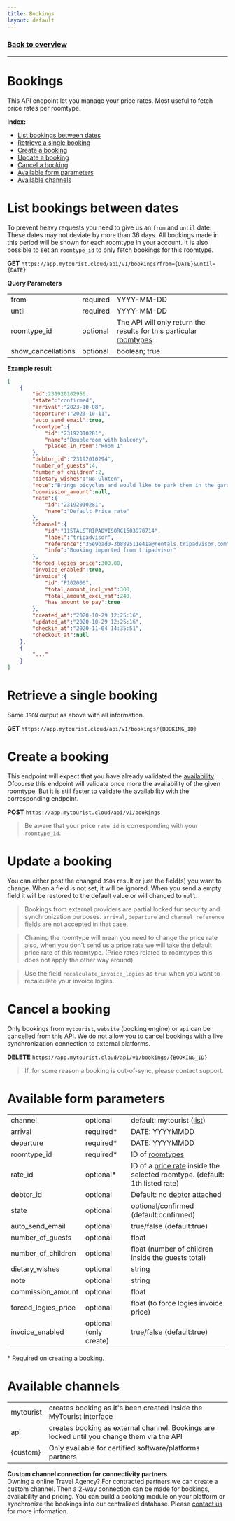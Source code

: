 ```yaml
---
title: Bookings
layout: default
---
```

### [Back to overview](index.html#api-endpoints)
---
# Bookings
This API endpoint let you manage your price rates. Most useful to fetch price rates per roomtype.

**Index:** 
- [List bookings between dates](#list-bookings-between-dates)
- [Retrieve a single booking](#retrieve-a-single-booking)
- [Create a booking](#create-a-booking)
- [Update a booking](#update-a-booking)
- [Cancel a booking](#cancel-a-booking)
- [Available form parameters](#available-form-parameters)
- [Available channels](#available-channels)


# List bookings between dates
To prevent heavy requests you need to give us an `from` and `until` date. These dates may not deviate by more than 36 days. All bookings made in this period will be shown for each roomtype in your account. It is also possible to set an `roomtype_id` to only fetch bookings for this roomtype.

**GET** `https://app.mytourist.cloud/api/v1/bookings?from={DATE}&until={DATE}`

**Query Parameters**
<table>
    <tr><td>from</td><td>required</td><td>YYYY-MM-DD</td></tr>    
    <tr><td>until</td><td>required</td><td>YYYY-MM-DD</td></tr>
    <tr><td>roomtype_id</td><td>optional</td><td>The API will only return the results for this particular <a href="roomtypes.html">roomtypes</a>.</td></tr>
    <tr><td>show_cancellations</td><td>optional</td><td>boolean; true</td></tr>
</table>

**Example result**
```json
[
    {
        "id":231920102956,
        "state":"confirmed",
        "arrival":"2023-10-08",
        "departure":"2023-10-11",
        "auto_send_email":true,
        "roomtype":{
            "id":"23192010281",
            "name":"Doubleroom with balcony",
            "placed_in_room":"Room 1"
        },
        "debtor_id":"23192010294",
        "number_of_guests":4,
        "number_of_children":2,
        "dietary_wishes":"No Gluten",
        "note":"Brings bicycles and would like to park them in the garage",
        "commission_amount":null,
        "rate":{
            "id":"23192010281",
            "name":"Default Price rate"
        },
        "channel":{
            "id":"115TALSTRIPADVISORC1603970714",
            "label":"tripadvisor",
            "reference":"35e9bad0-3b889511e41a@rentals.tripadvisor.com",
            "info":"Booking imported from tripadvisor"
        },
        "forced_logies_price":300.00,
        "invoice_enabled":true,
        "invoice":{
            "id":"P102006",
            "total_amount_incl_vat":300,
            "total_amount_excl_vat":240,
            "has_amount_to_pay":true
        },
        "created_at":"2020-10-29 12:25:16",
        "updated_at":"2020-10-29 12:25:16",
        "checkin_at":"2020-11-04 14:35:51",
        "checkout_at":null
    },
    {
        "..."
    }
]
```

# Retrieve a single booking
Same `JSON` output as above with all information.

**GET** `https://app.mytourist.cloud/api/v1/bookings/{BOOKING_ID}`

# Create a booking
This endpoint will expect that you have already validated the [availability](availability.html). Ofcourse this endpoint will validate once more the availability of the given roomtype. But it is still faster to validate the availability with the corresponding endpoint.

**POST** `https://app.mytourist.cloud/api/v1/bookings`

>Be aware that your price `rate_id` is corresponding with your `roomtype_id`.

# Update a booking
You can either post the changed `JSON` result or just the field(s) you want to change. When a field is not set, it will be ignored. When you send a empty field it will be restored to the default value or will changed to `null`.

>Bookings from external providers are partial locked fur security and synchronization purposes. `arrival`, `departure` and `channel_reference` fields are not accepted in that case.

>Chaning the roomtype will mean you need to change the price rate also, when you don't send us a price rate we will take the default price rate of this roomtype. (Price rates related to roomtypes this does not apply the other way around)

>Use the field `recalculate_invoice_logies` as `true` when you want to recalculate your invoice logies.

# Cancel a booking
Only bookings from `mytourist`, `website` (booking engine) or `api` can be cancelled from this API. We do not allow you to cancel bookings with a live synchronization connection to external platforms.

**DELETE** `https://app.mytourist.cloud/api/v1/bookings/{BOOKING_ID}`

> If, for some reason a booking is out-of-sync, please contact support. 

# Available form parameters
<table>
    <tr><td>channel</td><td>optional</td><td>default: mytourist (<a href="#available-channels">list</a>)</td></tr>
    <tr><td>arrival</td><td>required*</td><td>DATE: YYYYMMDD</td></tr>
    <tr><td>departure</td><td>required*</td><td>DATE: YYYYMMDD</td></tr>
    <tr><td>roomtype_id</td><td>required*</td><td>ID of <a href="price-rates.html">roomtypes</a></td></tr>
    <tr><td>rate_id</td><td>optional*</td><td>ID of a <a href="price-rates.html">price rate</a> inside the selected roomtype. (default: 1th listed rate)</td></tr>
    <tr><td>debtor_id</td><td>optional</td><td>Default: no <a href="debtors.html">debtor</a> attached</td></tr>
    <tr><td>state</td><td>optional</td><td>optional/confirmed (default:confirmed)</td></tr>
    <tr><td>auto_send_email</td><td>optional</td><td>true/false (default:true)</td></tr>
    <tr><td>number_of_guests</td><td>optional</td><td>float</td></tr>
    <tr><td>number_of_children</td><td>optional</td><td>float (number of children inside the guests total)</td></tr>
    <tr><td>dietary_wishes</td><td>optional</td><td>string</td></tr>
    <tr><td>note</td><td>optional</td><td>string</td></tr>
    <tr><td>commission_amount</td><td>optional</td><td>float</td></tr>
    <tr><td>forced_logies_price</td><td>optional</td><td>float (to force logies invoice price)</td></tr>
    <tr><td>invoice_enabled</td><td>optional (only create)</td><td>true/false (default:true)</td></tr>
</table>

\* Required on creating a booking.

# Available channels

<table>
    <tr><td>mytourist</td><td>creates booking as it's been created inside the MyTourist interface</td></tr>
    <tr><td>api</td><td>creates booking as external channel. Bookings are locked until you change them via the API</td></tr>
    <tr><td>{custom}</td><td>Only available for certified software/platforms partners</td>
</table>

**Custom channel connection for connectivity partners**  
Owning a online Travel Agency? For contracted partners we can create a custom channel. Then a 2-way connection can be made for bookings, availability and pricing. You can build a booking module on your platform or synchronize the bookings into our centralized database. Please <a href="https://mytourist.cloud" target="_blank">contact us</a> for more information.</span>